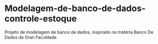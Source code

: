 # Modelagem-de-banco-de-dados-controle-estoque
Projeto de modelagem de banco de dados, inspirado na matéria Banco De Dados da Gran Faculdade.
